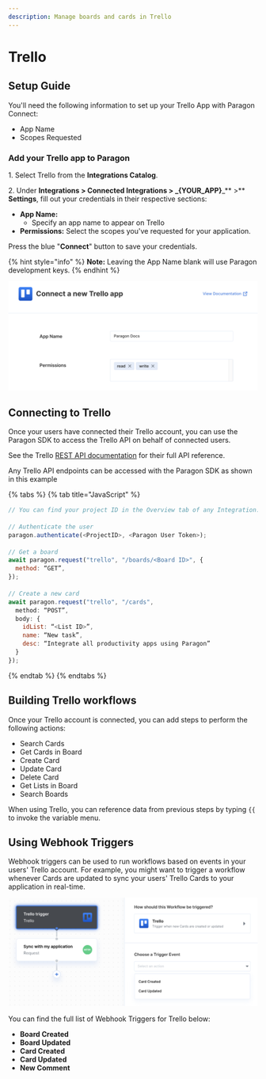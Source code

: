 ```yaml
---
description: Manage boards and cards in Trello
---
```


# Trello

## Setup Guide

You'll need the following information to set up your Trello App with Paragon Connect:

* App Name
* Scopes Requested

### Add your Trello app to Paragon

1\. Select Trello from the **Integrations Catalog**.

2\. Under **Integrations > Connected Integrations > **_**{YOUR\_APP}**_** >** **Settings**, fill out your credentials in their respective sections:

* **App Name:**
  * Specify an app name to appear on Trello
* **Permissions:** Select the scopes you've requested for your application.

Press the blue "**Connect**" button to save your credentials.

{% hint style="info" %}
**Note:** Leaving the App Name blank will use Paragon development keys.
{% endhint %}

![](<../../.gitbook/assets/Connecting your Trello app to Paragon Connect.png>)

## Connecting to Trello

Once your users have connected their Trello account, you can use the Paragon SDK to access the Trello API on behalf of connected users.

See the Trello [REST API documentation](https://developer.atlassian.com/cloud/trello/rest/) for their full API reference.

Any Trello API endpoints can be accessed with the Paragon SDK as shown in this example

{% tabs %}
{% tab title="JavaScript" %}
```javascript
// You can find your project ID in the Overview tab of any Integration.

// Authenticate the user
paragon.authenticate(<ProjectID>, <Paragon User Token>);

// Get a board
await paragon.request("trello", "/boards/<Board ID>", {
  method: “GET”,
});

// Create a new card
await paragon.request("trello", "/cards",
  method: “POST”,
  body: {
    idList: “<List ID>”,
    name: “New task”,
    desc: “Integrate all productivity apps using Paragon”
  }
});

```
{% endtab %}
{% endtabs %}

## Building Trello workflows

Once your Trello account is connected, you can add steps to perform the following actions:

* Search Cards
* Get Cards in Board
* Create Card
* Update Card
* Delete Card
* Get Lists in Board
* Search Boards

When using Trello, you can reference data from previous steps by typing `{{` to invoke the variable menu.

## Using Webhook Triggers

Webhook triggers can be used to run workflows based on events in your users' Trello account. For example, you might want to trigger a workflow whenever Cards are updated to sync your users' Trello Cards to your application in real-time.

![](<../../.gitbook/assets/Using Trello Triggers in Paragon Connect.png>)

You can find the full list of Webhook Triggers for Trello below:

* **Board Created**
* **Board Updated**
* **Card Created**
* **Card Updated**
* **New Comment**
